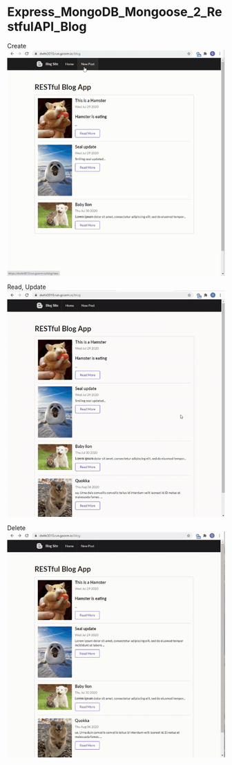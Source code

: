 # Express_MongoDB_Mongoose_2_RestfulAPI_Blog

Create
![](https://github.com/DonaldKien/Express_MongoDB_Mongoose_2_RestfulAPI_Blog/blob/master/gif/Create.gif)

Read, Update
![](https://github.com/DonaldKien/Express_MongoDB_Mongoose_2_RestfulAPI_Blog/blob/master/gif/Read%20and%20Update.gif)

Delete
![](https://github.com/DonaldKien/Express_MongoDB_Mongoose_2_RestfulAPI_Blog/blob/master/gif/Delete.gif)
